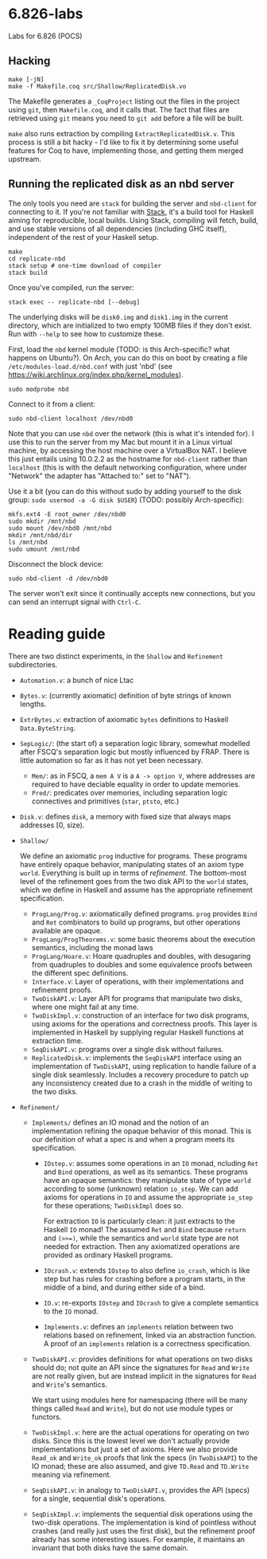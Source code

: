 # 6.826-labs
Labs for 6.826 (POCS)

## Hacking

```
make [-jN]
make -f Makefile.coq src/Shallow/ReplicatedDisk.vo
```

The Makefile generates a `_CoqProject` listing out the files in the project
using `git`, then `Makefile.coq`, and it calls that. The fact that files are
retrieved using `git` means you need to `git add` before a file will be built.

`make` also runs extraction by compiling `ExtractReplicatedDisk.v`. This process
is still a bit hacky - I'd like to fix it by determining some useful features
for Coq to have, implementing those, and getting them merged upstream.

## Running the replicated disk as an nbd server

The only tools you need are `stack` for building the server and `nbd-client` for
connecting to it. If you're not familiar
with [Stack](https://docs.haskellstack.org/en/stable/GUIDE/), it's a build tool
for Haskell aiming for reproducible, local builds. Using Stack, compiling will
fetch, build, and use stable versions of all dependencies (including GHC
itself), independent of the rest of your Haskell setup.

```
make
cd replicate-nbd
stack setup # one-time download of compiler
stack build
```

Once you've compiled, run the server:

```
stack exec -- replicate-nbd [--debug]
```

The underlying disks will be `disk0.img` and `disk1.img` in the current
directory, which are initialized to two empty 100MB files if they don't exist.
Run with `--help` to see how to customize these.

First, load the `nbd` kernel module (TODO: is this Arch-specific? what happens
on Ubuntu?). On Arch, you can do this on boot by creating a file
`/etc/modules-load.d/nbd.conf` with just 'nbd' (see
https://wiki.archlinux.org/index.php/kernel_modules).

```
sudo modprobe nbd
```

Connect to it from a client:

```
sudo nbd-client localhost /dev/nbd0
```

Note that you can use `nbd` over the network (this is what it's intended for). I
use this to run the server from my Mac but mount it in a Linux virtual machine,
by accessing the host machine over a VirtualBox NAT. I believe this just entails
using 10.0.2.2 as the hostname for `nbd-client` rather than `localhost` (this is
with the default networking configuration, where under "Network" the adapter has
"Attached to:" set to "NAT").

Use it a bit (you can do this without sudo by adding yourself to the disk
group: `sudo usermod -a -G disk $USER`) (TODO: possibly Arch-specific):

```
mkfs.ext4 -E root_owner /dev/nbd0
sudo mkdir /mnt/nbd
sudo mount /dev/nbd0 /mnt/nbd
mkdir /mnt/nbd/dir
ls /mnt/nbd
sudo umount /mnt/nbd
```

Disconnect the block device:

```
sudo nbd-client -d /dev/nbd0
```

The server won't exit since it continually accepts new connections, but you can
send an interrupt signal with `Ctrl-C`.

# Reading guide

There are two distinct experiments, in the `Shallow` and `Refinement`
subdirectories.

* `Automation.v`: a bunch of nice Ltac
* `Bytes.v`: (currently axiomatic) definition of byte strings of known lengths.
* `ExtrBytes.v`: extraction of axiomatic `bytes` definitions to Haskell
  `Data.ByteString`.
* `SepLogic/`: (the start of) a separation logic library, somewhat modelled
  after FSCQ's separation logic but mostly influenced by FRAP. There is little
  automation so far as it has not yet been necessary.
  * `Mem/`: as in FSCQ, a `mem A V` is a `A -> option V`, where addresses are
    required to have deciable equality in order to update memories.
  * `Pred/`: predicates over memories, including separation logic connectives
    and primitives (`star`, `ptsto`, etc.)
* `Disk.v`: defines `disk`, a memory with fixed size that always maps addresses
  [0, size).
* `Shallow/`

  We define an axiomatic `prog` inductive for programs. These programs have
  entirely opaque behavior, manipulating states of an axiom type `world`.
  Everything is built up in terms of _refinement_. The bottom-most level of the
  refinement goes from the two disk API to the `world` states, which we define
  in Haskell and assume has the appropriate refinement specification.

  - `ProgLang/Prog.v`: axiomatically defined programs. `prog` provides `Bind`
    and `Ret` combinators to build up programs, but other operations available
    are opaque.
  - `ProgLang/ProgTheorems.v`: some basic theorems about the execution
    semantics, including the monad laws
  - `ProgLang/Hoare.v`: Hoare quadruples and doubles, with desugaring from
    quadruples to doubles and some equivalence proofs between the different spec
    definitions.
  - `Interface.v`: Layer of operations, with their implementations and
    refinement proofs.
  - `TwoDiskAPI.v`: Layer API for programs that manipulate two disks, where one
    might fail at any time.
  - `TwoDiskImpl.v`: construction of an interface for two disk programs, using
    axioms for the operations and correctness proofs. This layer is implemented
    in Haskell by supplying regular Haskell functions at extraction time.
  - `SeqDiskAPI.v`: programs over a single disk without failures.
  - `ReplicatedDisk.v`: implements the `SeqDiskAPI` interface using an
    implementation of `TwoDiskAPI`, using replication to handle failure of a
    single disk seamlessly. Includes a recovery procedure to patch up any
    inconsistency created due to a crash in the middle of writing to the two
    disks.

* `Refinement/`
  * `Implements/` defines an IO monad and the notion of an implementation
    refining the opaque behavior of this monad. This is our definition of what a spec is and when a program meets its specification.
    - `IOstep.v`: assumes some operations in an `IO` monad, ncluding `Ret` and
      `Bind` operations, as well as its semantics. These programs have an opaque
      semantics: they manipulate state of type `world` according to some (unknown)
      relation `io_step`. We can add axioms for operations in `IO` and assume
      the appropriate `io_step` for these operations; `TwoDiskImpl` does so.

      For extraction `IO` is particularly clean: it just extracts to the Haskell
      `IO` monad! The assumed `Ret` and `Bind` because `return` and `(>>=)`, while
      the semantics and `world` state type are not needed for extraction. Then any
      axiomatized operations are provided as ordinary Haskell programs.
    - `IOcrash.v`: extends `IOstep` to also define `io_crash`, which is like step
      but has rules for crashing before a program starts, in the middle of a bind,
      and during either side of a bind.
    - `IO.v`: re-exports `IOstep` and `IOcrash` to give a complete semantics to
      the `IO` monad.
    - `Implements.v`: defines an `implements` relation between two relations based
      on refinement, linked via an abstraction function. A proof of an
      `implements` relation is a correctness specification.
  - `TwoDiskAPI.v`: provides definitions for what operations on two disks should
    do; not quite an API since the signatures for `Read` and `Write` are not
    really given, but are instead implicit in the signatures for `Read` and
    `Write`'s semantics.

    We start using modules here for namespacing (there will be many things
    called `Read` and `Write`), but do not use module types or functors.
  - `TwoDiskImpl.v`: here are the actual operations for operating on two disks.
    Since this is the lowest level we don't actually provide implementations but
    just a set of axioms. Here we also provide `Read_ok` and `Write_ok` proofs
    that link the specs (in `TwoDiskAPI`) to the IO monad; these are also
    assumed, and give `TD.Read` and `TD.Write` meaning via refinement.
  - `SeqDiskAPI.v`: in analogy to `TwoDiskAPI.v`, provides the API (specs) for a
    single, sequential disk's operations.
  - `SeqDiskImpl.v`: implements the sequential disk operations using the
    two-disk operations. The implementation is kind of pointless without crashes
    (and really just uses the first disk), but the refinement proof already has
    some interesting issues. For example, it maintains an invariant that both
    disks have the same domain.
